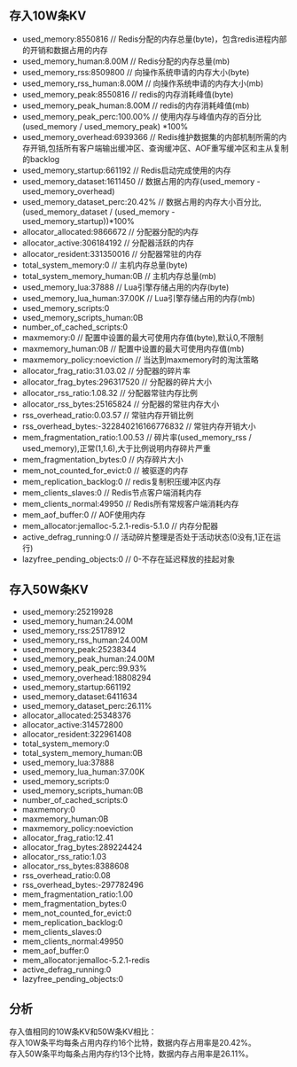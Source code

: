 ##  存入10W条KV
- used_memory:8550816                       // Redis分配的内存总量(byte)，包含redis进程内部的开销和数据占用的内存
- used_memory_human:8.00M                   // Redis分配的内存总量(mb)
- used_memory_rss:8509800                   // 向操作系统申请的内存大小(byte)
- used_memory_rss_human:8.00M               // 向操作系统申请的内存大小(mb)
- used_memory_peak:8550816                  // redis的内存消耗峰值(byte)
- used_memory_peak_human:8.00M              // redis的内存消耗峰值(mb)
- used_memory_peak_perc:100.00%             // 使用内存与峰值内存的百分比(used_memory / used_memory_peak) *100%
- used_memory_overhead:6939366              // Redis维护数据集的内部机制所需的内存开销,包括所有客户端输出缓冲区、查询缓冲区、AOF重写缓冲区和主从复制的backlog
- used_memory_startup:661192                // Redis启动完成使用的内存
- used_memory_dataset:1611450               // 数据占用的内存(used_memory - used_memory_overhead)
- used_memory_dataset_perc:20.42%           // 数据占用的内存大小百分比,(used_memory_dataset / (used_memory - used_memory_startup))*100%
- allocator_allocated:9866672               // 分配器分配的内存
- allocator_active:306184192                // 分配器活跃的内存
- allocator_resident:331350016              // 分配器常驻的内存
- total_system_memory:0                     // 主机内存总量(byte)
- total_system_memory_human:0B              // 主机内存总量(mb)
- used_memory_lua:37888                     // Lua引擎存储占用的内存(byte)
- used_memory_lua_human:37.00K              // Lua引擎存储占用的内存(mb)
- used_memory_scripts:0
- used_memory_scripts_human:0B
- number_of_cached_scripts:0
- maxmemory:0                               // 配置中设置的最大可使用内存值(byte),默认0,不限制
- maxmemory_human:0B                        // 配置中设置的最大可使用内存值(mb)
- maxmemory_policy:noeviction               // 当达到maxmemory时的淘汰策略
- allocator_frag_ratio:31.03.02             // 分配器的碎片率
- allocator_frag_bytes:296317520            // 分配器的碎片大小
- allocator_rss_ratio:1.08.32               // 分配器常驻内存比例
- allocator_rss_bytes:25165824              // 分配器的常驻内存大小
- rss_overhead_ratio:0.03.57                // 常驻内存开销比例
- rss_overhead_bytes:-322840216166776832    // 常驻内存开销大小
- mem_fragmentation_ratio:1.00.53           // 碎片率(used_memory_rss / used_memory),正常(1,1.6),大于比例说明内存碎片严重
- mem_fragmentation_bytes:0                 // 内存碎片大小
- mem_not_counted_for_evict:0               // 被驱逐的内存
- mem_replication_backlog:0                 // redis复制积压缓冲区内存
- mem_clients_slaves:0                      // Redis节点客户端消耗内存
- mem_clients_normal:49950                  // Redis所有常规客户端消耗内存
- mem_aof_buffer:0                          // AOF使用内存
- mem_allocator:jemalloc-5.2.1-redis-5.1.0  // 内存分配器
- active_defrag_running:0                   // 活动碎片整理是否处于活动状态(0没有,1正在运行)
- lazyfree_pending_objects:0                // 0-不存在延迟释放的挂起对象

## 存入50W条KV

- used_memory:25219928
- used_memory_human:24.00M
- used_memory_rss:25178912
- used_memory_rss_human:24.00M
- used_memory_peak:25238344
- used_memory_peak_human:24.00M
- used_memory_peak_perc:99.93%
- used_memory_overhead:18808294
- used_memory_startup:661192
- used_memory_dataset:6411634
- used_memory_dataset_perc:26.11%
- allocator_allocated:25348376
- allocator_active:314572800
- allocator_resident:322961408
- total_system_memory:0
- total_system_memory_human:0B
- used_memory_lua:37888
- used_memory_lua_human:37.00K
- used_memory_scripts:0
- used_memory_scripts_human:0B
- number_of_cached_scripts:0
- maxmemory:0
- maxmemory_human:0B
- maxmemory_policy:noeviction
- allocator_frag_ratio:12.41
- allocator_frag_bytes:289224424
- allocator_rss_ratio:1.03
- allocator_rss_bytes:8388608
- rss_overhead_ratio:0.08
- rss_overhead_bytes:-297782496
- mem_fragmentation_ratio:1.00
- mem_fragmentation_bytes:0
- mem_not_counted_for_evict:0
- mem_replication_backlog:0
- mem_clients_slaves:0
- mem_clients_normal:49950
- mem_aof_buffer:0
- mem_allocator:jemalloc-5.2.1-redis
- active_defrag_running:0
- lazyfree_pending_objects:0

## 分析
存入值相同的10W条KV和50W条KV相比：  
存入10W条平均每条占用内存约16个比特，数据内存占用率是20.42%。  
存入50W条平均每条占用内存约13个比特，数据内存占用率是26.11%。  

